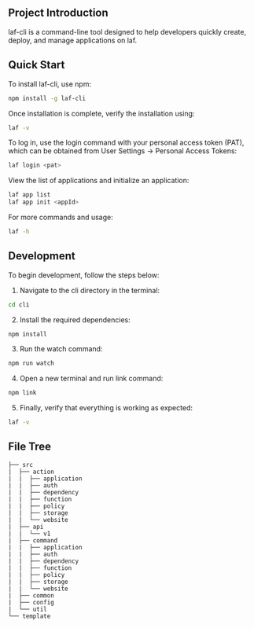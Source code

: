 ## Project Introduction

laf-cli is a command-line tool designed to help developers quickly create, deploy, and manage applications on laf.

## Quick Start

To install laf-cli, use npm:
```bash
npm install -g laf-cli
```

Once installation is complete, verify the installation using:
```bash
laf -v
```

To log in, use the login command with your personal access token (PAT), which can be obtained from User Settings -> Personal Access Tokens:
```bash
laf login <pat>
```

View the list of applications and initialize an application:
```bash
laf app list
laf app init <appId>
```

For more commands and usage:
```bash
laf -h
```

## Development

To begin development, follow the steps below:

1. Navigate to the cli directory in the terminal:
```bash
cd cli
```

2. Install the required dependencies: 
```bash
npm install
```

3. Run the watch command:
```bash
npm run watch
```

4. Open a new terminal and run link command:
```bash
npm link
```

5. Finally, verify that everything is working as expected:
```bash
laf -v
```

## File Tree

```
├── src
|  ├── action
|  |  ├── application
|  |  ├── auth
|  |  ├── dependency
|  |  ├── function
|  |  ├── policy
|  |  ├── storage
|  |  └── website
|  ├── api
|  |  └── v1
|  ├── command
|  |  ├── application
|  |  ├── auth
|  |  ├── dependency
|  |  ├── function
|  |  ├── policy
|  |  ├── storage
|  |  └── website
|  ├── common
|  ├── config
|  └── util
└── template
```
